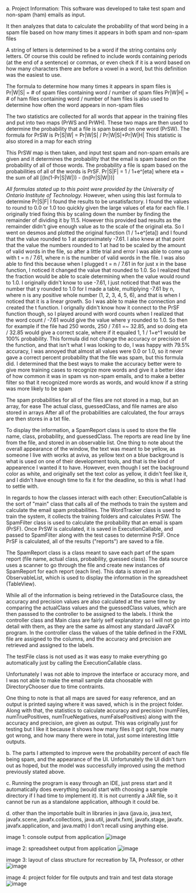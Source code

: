 a. Project Information:
  This software was developed to take test spam and non-spam (ham) emails as input.
  
  It then analyzes that data to calculate the probability of that word being in a spam file 
  based on how many times it appears in both spam and non-spam files
  
  A string of letters is determined to be a word if the string contains only letters.
  Of course this could be refined to include words containing periods (at the end of a sentence) or       commas, or even check if it is a word based on how many characters there are before a vowel in a word,   but this definition was the easiest to use.
  
  The formula to determine how many times it appears in spam files is 
  Pr|W|S| = # of spam files containing word / number of spam files
  Pr|W|H| = # of ham files containing word / number of ham files is also used to determine how often the    word appears in non-spam files
  
  The two statistics are collected for all words that appear in the training files and put into two maps    (PrWS and PrWH). 
  These two maps are then used to determine the probability that a file is spam based on one word         (PrSW). 
  The formula for PrSW is Pr|S|W| = Pr|W|S| / Pr|W|S|+Pr|W|H|
  This statistic is also stored in a map for each string
  
  This PrSW map is then taken, and input test spam and non-spam emails are given and it determines the      probability that the email is spam based on the probability of all of those words. 
  The probability a file is spam based on the probabilities of all of the words is PrSF.
  Pr|S|F| = 1 / 1+e^[eta] where eta = the sum of all [(ln(1-Pr|S|W|)) - (ln(Pr|S|W|))]
  
  *All formulas stated up to this point were provided by the University of Ontario Institute of                Technology.*
  However, when using this last formula to determine Pr|S|F| I found the results to be unsatisfactory. I found the values to round to 0.0 or 1.0 too quickly given the large        values of eta for each file. I originally tried fixing this by scaling down the number by finding the remainder of dividing it by 11.5. 
  However this provided bad results as the remainder didn't give enough value as to the scale of the original eta.
  So I went on desmos and plotted the original function (1 / 1+e^[eta]) and I found that the value      rounded to 1 at approximately -7.61. 
  I also knew at that point that the value the numbers rounded to 1 at had to be scaled by the amount   of valid words in the file, so after a little trial and error I was able    to come up with t = n /     7.61, where n is the number of valid words in the file. 
  I was also able to find this because when I plugged t = n / 7.61 in for just x in the base            function, I noticed it changed the value that rounded to 1.0. 
  So I realized that the fraction would be able to scale determining when the value would round to      1.0.
  I originally didn't know to use -7.61, I just noticed that that was the number that y rounded to 1.0 for 
  I made a table, multiplying -7.61 by n, where n is any positive whole number (1, 2, 3, 4, 5, 6), and that is when I noticed that it is a linear growth. 
  So I was able to make the connection and created the t function. I orignally didn't know how it connect to the PrSF function though, so I played around with word counts when I   realized that the word count / -7.61 would give the value where y rounded to 1.0. 
  So then for example if the file had 250 words, 250 / 7.61 =~ 32.85, and so doing eta / 32.85 would give a correct scale, where if it equaled 1, 1 / 1+e^1 would be 100%           probability. 
  This formula did not change the accuracy or precision of the function, and that isn't what I was looking to do, I was happy with 79.5% accuracy, I was annoyed that almost all   values were 0.0 or 1.0, so it never gave a correct percent probability that the file was spam, but this formula did. 
  I determined that the best ways to make the accuracy better were to give more training cases to recognize more words and give it a better idea of how common it was in spam vs    non-spam emails, and to make a better filter so that it recognized more words as words, and would know if a string was more likely to be spam 
  
  The spam probabilities for all of the files are not stored in a map, but an array, for ease
  The actual class, guessedClass, and file names are also stored in arrays
  After all of the probabilities are calculated, the four arrays are then stores in a txt file. 
  
  To display the information, a SpamReport class is used to store the file name, class, probability, and guessedClass. 
  The reports are read line by line from the file, and stored in an observable list. 
  One thing to note about the overall appearance of the window, the text was meant to be yellow, as someone I live with works at aviva,
  as yellow text on a blue background is what is used on one of their development tools, and that is the kind of appearence I wanted it to have.
  However, even though I set the background color as white, and originally set the text color as yellow, it didn't feel like it, and I didn't have enough time to fix it for the    deadline, so this is what I had to settle with. 
  
  In regards to how the classes interact with each other:
  ExecutionCallable is the sort of "main" class that calls all of the methods to train the system and calculate the email spam probabilities.
  The WordTracker class is used to train the system, it collects the training folders and calculates PrSW.
  The SpamFilter class is used to calculate the probability that an email is spam (PrSF). 
  Once PrSW is calculated, it is saved in ExecutionCallable, and passed to SpamFilter along with the test cases to determine PrSF.
  Once PrSF is calculated, all of the results ("reports") are saved to a file. 
  
  The SpamReport class is a class meant to save each part of the spam report (file name, actual class, probability, guessed class).
  The data source uses a scanner to go through the file and create new instances of SpamReport for each report (each line).
  This data is stored in an ObservableList, which is used to display the information in the spreadsheet (TableView).
  
  While all of the information is being retrieved in the DataSource class, the accuracy and precision values are also calculated at the same time by comparing the actualClass      values and the guessedClass values, which are then passsed to the controller to be assigned to the labels. I think the controller class and Main class are fairly self            explanatory so I will not go into detail with them, as they are the same as almost any standard JavaFX program. 
  In the controller class the values of the table defined in the FXML file are assigned to the columns, and the accuracy and precision are retrieved and assigned to the labels.
  
  The testFile class is not used as it was easy to make everything go automatically just by calling the ExecutionCallable class. 
  
  Unfortunately I was not able to improve the interface or accuracy more, and I was not able to make the email sample data choosable with DirectoryChooser due to time              contraints.
  
  One thing to note is that all maps are saved for easy reference, and an output is printed saying where it was saved, which is in the project folder.
  Along with that, the statistics to calculate accuracy and precision (numFiles, numTruePositives, numTrueNegatives, numFalsePositives) along with the accuracy and precision,      are given as output. This was originally just for testing but I like it because it shows how many files it got right, how many got wrong, and how many there were in total,      just some interesting little outputs.
  
  
  b. The parts I attempted to improve were the probability percent of each file being spam, and the appearance of the UI. Unfortunately the UI didn't turn out as hoped, but the    model was successfully improved using the method previously stated above.
  
  c. Running the program is easy through an IDE, just press start and it automatically does everything (would start with choosing a sample directory if I had time to implement     it).
  It is not currently a JAR file, so it cannot be run as a standalone application, although it could be. 
  
  d. other than the importable built in libraries in java (java.io, java.text, javafx.scene, javafx.collections, java.util, javafx.fxml, javafx.stage, javafx.                     javafx.application, and java.math) I don't recall using anything else. 
  
  
 image 1: console output from application
 ![image](https://user-images.githubusercontent.com/71024596/110417267-443e8e00-8063-11eb-90d3-65cd799a5deb.png)

image 2: spreadsheet output from application
![image](https://user-images.githubusercontent.com/71024596/110417363-764ff000-8063-11eb-8a9d-1695ffbdb1af.png)

image 3: layout of class structure for recreation by TA, Professor, or other
![image](https://user-images.githubusercontent.com/71024596/110417411-95e71880-8063-11eb-8930-c74dd8cbf0cb.png)

image 4: project folder for file outputs and train and test data storage
![image](https://user-images.githubusercontent.com/71024596/110417504-b9aa5e80-8063-11eb-838f-a1489eeb6422.png)


